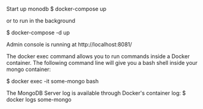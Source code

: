 

Start up monodb 
 $ docker-compose up
 
or to run in the background 

$ docker-compose -d up
 


Admin console is running at http://localhost:8081/



The docker exec command allows you to run commands inside a Docker container. The following command line will give you a bash shell inside your mongo container:

$ docker exec -it some-mongo bash

The MongoDB Server log is available through Docker's container log:
$ docker logs some-mongo

